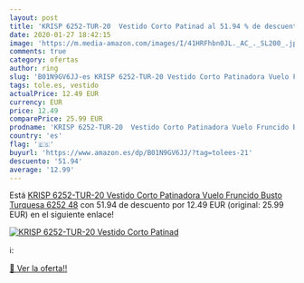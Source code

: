```yaml
---
layout: post
title: 'KRISP 6252-TUR-20  Vestido Corto Patinad al 51.94 % de descuento'
date: 2020-01-27 18:42:15
image: 'https://m.media-amazon.com/images/I/41HRFhbn0JL._AC_._SL200_.jpg'
comments: true
category: ofertas
author: ring
slug: 'B01N9GV6JJ-es KRISP 6252-TUR-20 Vestido Corto Patinadora Vuelo Fruncido...'
tags: tole.es, vestido
actualPrice: 12.49 EUR
currency: EUR
price: 12.49
comparePrice: 25.99 EUR
prodname: 'KRISP 6252-TUR-20  Vestido Corto Patinadora Vuelo Fruncido Busto  Turquesa  6252   48'
country: 'es'
flag: '🇪🇸'
buyurl: 'https://www.amazon.es/dp/B01N9GV6JJ/?tag=tolees-21'
descuento: '51.94'
average: '12.99'
---
```


Está [KRISP 6252-TUR-20  Vestido Corto Patinadora Vuelo Fruncido Busto  Turquesa  6252   48](https://www.amazon.es/dp/B01N9GV6JJ/?tag=tolees-21) con 51.94 de descuento por 12.49 EUR (original: 25.99 EUR) en el siguiente enlace!

[![KRISP 6252-TUR-20  Vestido Corto Patinad](https://m.media-amazon.com/images/I/41HRFhbn0JL._AC_._SL200_.jpg)](https://www.amazon.es/dp/B01N9GV6JJ/?tag=tolees-21)

ℹ️:


[🛒 Ver la oferta!!](https://www.amazon.es/dp/B01N9GV6JJ/?tag=tolees-21)
